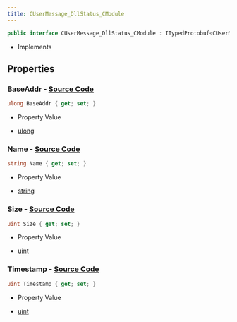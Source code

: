 ```yaml
---
title: CUserMessage_DllStatus_CModule
---
```


```csharp
public interface CUserMessage_DllStatus_CModule : ITypedProtobuf<CUserMessage_DllStatus_CModule>, INativeHandle
```

- Implements

## Properties

### **BaseAddr** - [Source Code](https://github.com/swiftly-solution/swiftlys2/blob/main/managed/src/SwiftlyS2.Generated/Protobufs/Interfaces/CUserMessage_DllStatus_CModule.cs#L13)

```csharp
ulong BaseAddr { get; set; }
```

- Property Value

- [ulong](https://learn.microsoft.com/dotnet/api/system.uint64)

### **Name** - [Source Code](https://github.com/swiftly-solution/swiftlys2/blob/main/managed/src/SwiftlyS2.Generated/Protobufs/Interfaces/CUserMessage_DllStatus_CModule.cs#L16)

```csharp
string Name { get; set; }
```

- Property Value

- [string](https://learn.microsoft.com/dotnet/api/system.string)

### **Size** - [Source Code](https://github.com/swiftly-solution/swiftlys2/blob/main/managed/src/SwiftlyS2.Generated/Protobufs/Interfaces/CUserMessage_DllStatus_CModule.cs#L19)

```csharp
uint Size { get; set; }
```

- Property Value

- [uint](https://learn.microsoft.com/dotnet/api/system.uint32)

### **Timestamp** - [Source Code](https://github.com/swiftly-solution/swiftlys2/blob/main/managed/src/SwiftlyS2.Generated/Protobufs/Interfaces/CUserMessage_DllStatus_CModule.cs#L22)

```csharp
uint Timestamp { get; set; }
```

- Property Value

- [uint](https://learn.microsoft.com/dotnet/api/system.uint32)

